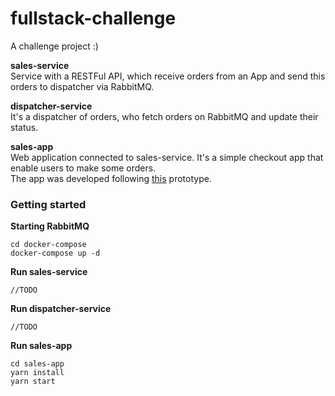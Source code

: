 # fullstack-challenge

A challenge project :)

**sales-service**  
Service with a RESTFul API, which receive orders from an App and send this orders to dispatcher via RabbitMQ.

**dispatcher-service**  
It's a dispatcher of orders, who fetch orders on RabbitMQ and update their status.

**sales-app**  
Web application connected to sales-service. It's a simple checkout app that enable users to make some orders.  
The app was developed following [this](https://www.figma.com/proto/0wYAucbtpxfzQlbdbC0uRagV/Challenge?node-id=1%3A2&scaling=scale-down) prototype.

### Getting started

**Starting RabbitMQ**

```
cd docker-compose
docker-compose up -d
```

**Run sales-service**

```
//TODO
```

**Run dispatcher-service**

```
//TODO
```

**Run sales-app**

```
cd sales-app
yarn install
yarn start
```
